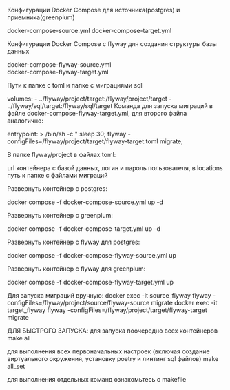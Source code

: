 Конфигурации Docker Compose для источника(postgres) и приемника(greenplum)
  
  docker-compose-source.yml 
  docker-compose-target.yml

Конфигурации Docker Compose с flyway для создания структуры базы данных

 docker-compose-flyway-source.yml  
 docker-compose-flyway-target.yml 

Пути к папке с toml и папке с миграциями sql

  volumes:
      - ../flyway/project/target:/flyway/project/target
      - ../flyway/sql/target:/flyway/sql/target
Команда для запуска миграций в файле docker-compose-flyway-target.yml, для второго файла аналогично:

  entrypoint: >
      /bin/sh -c "
      sleep 30;
      flyway -configFiles=/flyway/project/target/flyway-target.toml migrate; 

 В папке flyway/project в файлах toml:
 
 url контейнера с базой данных, логин и пароль пользователя, 
 в locations путь к папке с файлами миграций

Развернуть контейнер с postgres:

  docker compose -f docker-compose-source.yml up -d

Развернуть контейнер с greenplum:

  docker compose -f docker-compose-target.yml up -d

Развернуть контейнер с flyway для postgres:

  docker compose -f docker-compose-flyway-source.yml up

Развернуть контейнер с flyway для greenplum:

  docker compose -f docker-compose-flyway-target.yml up 

Для запуска миграций вручную:
  docker exec -it source_flyway flyway -configFiles=/flyway/project/source/flyway-source migrate
  docker exec -it target_flyway flyway -configFiles=/flyway/project/target/flyway-target migrate

ДЛЯ БЫСТРОГО ЗАПУСКА:
для запуска поочередно всех контейнеров
 make all

для выполнения всех первоначальных настроек (включая создание виртуального окружения, установку poetry и линтинг sql файлов)
 make all_set

для выполнения отдельных команд ознакомьтесь с makefile